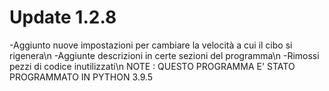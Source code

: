 # Update 1.2.8

-Aggiunto nuove impostazioni per cambiare la velocità a cui il cibo si rigenera\n
-Aggiunte descrizioni in certe sezioni del programma\n
-Rimossi pezzi di codice inutilizzati\n
NOTE : QUESTO PROGRAMMA E' STATO PROGRAMMATO IN PYTHON 3.9.5
